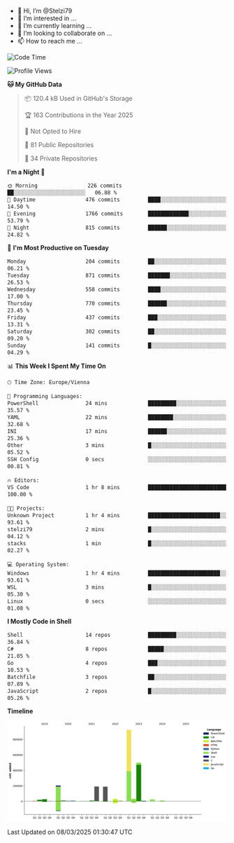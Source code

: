 - 👋 Hi, I’m @Stelzi79
- 👀 I’m interested in ...
- 🌱 I’m currently learning ...
- 💞️ I’m looking to collaborate on ...
- 📫 How to reach me ...

<!--START_SECTION:waka-->
![Code Time](http://img.shields.io/badge/Code%20Time-1%2C119%20hrs%2035%20mins-blue)

![Profile Views](http://img.shields.io/badge/Profile%20Views-0-blue)

**🐱 My GitHub Data** 

> 📦 120.4 kB Used in GitHub's Storage 
 > 
> 🏆 163 Contributions in the Year 2025
 > 
> 🚫 Not Opted to Hire
 > 
> 📜 81 Public Repositories 
 > 
> 🔑 34 Private Repositories 
 > 
**I'm a Night 🦉** 

```text
🌞 Morning                226 commits         ██░░░░░░░░░░░░░░░░░░░░░░░   06.88 % 
🌆 Daytime                476 commits         ████░░░░░░░░░░░░░░░░░░░░░   14.50 % 
🌃 Evening                1766 commits        █████████████░░░░░░░░░░░░   53.79 % 
🌙 Night                  815 commits         ██████░░░░░░░░░░░░░░░░░░░   24.82 % 
```
📅 **I'm Most Productive on Tuesday** 

```text
Monday                   204 commits         ██░░░░░░░░░░░░░░░░░░░░░░░   06.21 % 
Tuesday                  871 commits         ███████░░░░░░░░░░░░░░░░░░   26.53 % 
Wednesday                558 commits         ████░░░░░░░░░░░░░░░░░░░░░   17.00 % 
Thursday                 770 commits         ██████░░░░░░░░░░░░░░░░░░░   23.45 % 
Friday                   437 commits         ███░░░░░░░░░░░░░░░░░░░░░░   13.31 % 
Saturday                 302 commits         ██░░░░░░░░░░░░░░░░░░░░░░░   09.20 % 
Sunday                   141 commits         █░░░░░░░░░░░░░░░░░░░░░░░░   04.29 % 
```


📊 **This Week I Spent My Time On** 

```text
🕑︎ Time Zone: Europe/Vienna

💬 Programming Languages: 
PowerShell               24 mins             █████████░░░░░░░░░░░░░░░░   35.57 % 
YAML                     22 mins             ████████░░░░░░░░░░░░░░░░░   32.68 % 
INI                      17 mins             ██████░░░░░░░░░░░░░░░░░░░   25.36 % 
Other                    3 mins              █░░░░░░░░░░░░░░░░░░░░░░░░   05.52 % 
SSH Config               0 secs              ░░░░░░░░░░░░░░░░░░░░░░░░░   00.81 % 

🔥 Editors: 
VS Code                  1 hr 8 mins         █████████████████████████   100.00 % 

🐱‍💻 Projects: 
Unknown Project          1 hr 4 mins         ███████████████████████░░   93.61 % 
stelzi79                 2 mins              █░░░░░░░░░░░░░░░░░░░░░░░░   04.12 % 
stacks                   1 min               █░░░░░░░░░░░░░░░░░░░░░░░░   02.27 % 

💻 Operating System: 
Windows                  1 hr 4 mins         ███████████████████████░░   93.61 % 
WSL                      3 mins              █░░░░░░░░░░░░░░░░░░░░░░░░   05.30 % 
Linux                    0 secs              ░░░░░░░░░░░░░░░░░░░░░░░░░   01.08 % 
```

**I Mostly Code in Shell** 

```text
Shell                    14 repos            █████████░░░░░░░░░░░░░░░░   36.84 % 
C#                       8 repos             █████░░░░░░░░░░░░░░░░░░░░   21.05 % 
Go                       4 repos             ███░░░░░░░░░░░░░░░░░░░░░░   10.53 % 
Batchfile                3 repos             ██░░░░░░░░░░░░░░░░░░░░░░░   07.89 % 
JavaScript               2 repos             █░░░░░░░░░░░░░░░░░░░░░░░░   05.26 % 
```



**Timeline**

![Lines of Code chart](https://raw.githubusercontent.com/Stelzi79/Stelzi79/main/assets/bar_graph.png)


 Last Updated on 08/03/2025 01:30:47 UTC
<!--END_SECTION:waka-->

<!---
Stelzi79/Stelzi79 is a ✨ special ✨ repository because its `README.md` (this file) appears on your GitHub profile.
You can click the Preview link to take a look at your changes.
--->
